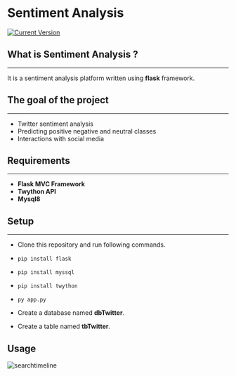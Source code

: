 # Sentiment Analysis
 [![Current Version](https://img.shields.io/badge/version-1.0-green.svg)](https://github.com/oguzcihan/Flask_Sentiment_Analysis)

## What is Sentiment Analysis ?
---
It is a sentiment analysis platform written using **flask** framework.
## The goal of the project
---
* Twitter sentiment analysis
* Predicting positive negative and neutral classes
* Interactions with social media


## Requirements
---
* **Flask MVC Framework**
* **Twython API**
* **Mysql8**



## Setup
---
* Clone this repository and run following commands.
* `pip install flask`
* `pip install myssql`
* `pip install twython`
* `py app.py`
    
* Create a database named **dbTwitter**.
* Create a table named **tbTwitter**.



## Usage
![searchtimeline](https://user-images.githubusercontent.com/52318129/114527966-3aefa500-9c51-11eb-804e-27c15e8fb503.gif)

